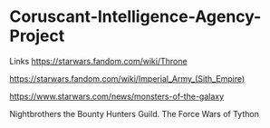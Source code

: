 # Coruscant-Intelligence-Agency-Project


Links
https://starwars.fandom.com/wiki/Throne

https://starwars.fandom.com/wiki/Imperial_Army_(Sith_Empire)

https://www.starwars.com/news/monsters-of-the-galaxy

Nightbrothers
the Bounty Hunters Guild.
The Force Wars of Tython 